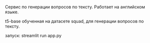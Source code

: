 Сервис по генерации вопросов по тексту.
Работает на английском языке.

t5-base обученная на датасете squad, для генерации вопросов по тексту.

запуск: streamlit run app.py